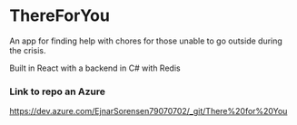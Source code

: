 # ThereForYou
An app for finding help with chores for those unable to go outside during the crisis.

Built in React with a backend in C# with Redis

### Link to repo an Azure
https://dev.azure.com/EjnarSorensen79070702/_git/There%20for%20You
